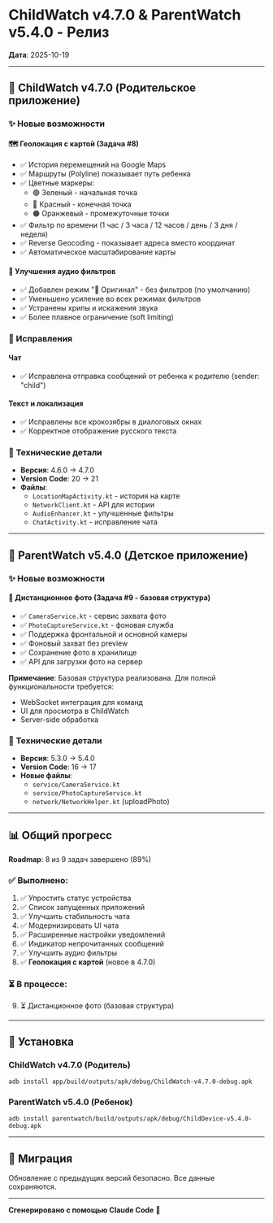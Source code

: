 # ChildWatch v4.7.0 & ParentWatch v5.4.0 - Релиз

**Дата**: 2025-10-19

---

## 📸 ChildWatch v4.7.0 (Родительское приложение)

### ✨ Новые возможности

#### 🗺️ **Геолокация с картой** (Задача #8)
- ✅ История перемещений на Google Maps
- ✅ Маршруты (Polyline) показывает путь ребенка
- ✅ Цветные маркеры:
  - 🟢 Зеленый - начальная точка
  - 🔴 Красный - конечная точка
  - 🟠 Оранжевый - промежуточные точки
- ✅ Фильтр по времени (1 час / 3 часа / 12 часов / день / 3 дня / неделя)
- ✅ Reverse Geocoding - показывает адреса вместо координат
- ✅ Автоматическое масштабирование карты

#### 🎵 **Улучшения аудио фильтров**
- ✅ Добавлен режим "📡 Оригинал" - без фильтров (по умолчанию)
- ✅ Уменьшено усиление во всех режимах фильтров
- ✅ Устранены хрипы и искажения звука
- ✅ Более плавное ограничение (soft limiting)

### 🐛 Исправления

#### Чат
- ✅ Исправлена отправка сообщений от ребенка к родителю (sender: "child")

#### Текст и локализация
- ✅ Исправлены все крокозябры в диалоговых окнах
- ✅ Корректное отображение русского текста

### 📄 Технические детали
- **Версия**: 4.6.0 → 4.7.0
- **Version Code**: 20 → 21
- **Файлы**:
  - `LocationMapActivity.kt` - история на карте
  - `NetworkClient.kt` - API для истории
  - `AudioEnhancer.kt` - улучшенные фильтры
  - `ChatActivity.kt` - исправление чата

---

## 📱 ParentWatch v5.4.0 (Детское приложение)

### ✨ Новые возможности

#### 📸 **Дистанционное фото** (Задача #9 - базовая структура)
- ✅ `CameraService.kt` - сервис захвата фото
- ✅ `PhotoCaptureService.kt` - фоновая служба
- ✅ Поддержка фронтальной и основной камеры
- ✅ Фоновый захват без preview
- ✅ Сохранение фото в хранилище
- ✅ API для загрузки фото на сервер

**Примечание**: Базовая структура реализована. Для полной функциональности требуется:
- WebSocket интеграция для команд
- UI для просмотра в ChildWatch
- Server-side обработка

### 📄 Технические детали
- **Версия**: 5.3.0 → 5.4.0
- **Version Code**: 16 → 17
- **Новые файлы**:
  - `service/CameraService.kt`
  - `service/PhotoCaptureService.kt`
  - `network/NetworkHelper.kt` (uploadPhoto)

---

## 📊 Общий прогресс

**Roadmap**: 8 из 9 задач завершено (89%)

### ✅ Выполнено:
1. ✅ Упростить статус устройства
2. ✅ Список запущенных приложений
3. ✅ Улучшить стабильность чата
4. ✅ Модернизировать UI чата
5. ✅ Расширенные настройки уведомлений
6. ✅ Индикатор непрочитанных сообщений
7. ✅ Улучшить аудио фильтры
8. ✅ **Геолокация с картой** (новое в 4.7.0)

### ⏳ В процессе:
9. ⏳ Дистанционное фото (базовая структура)

---

## 🚀 Установка

### ChildWatch v4.7.0 (Родитель)
```
adb install app/build/outputs/apk/debug/ChildWatch-v4.7.0-debug.apk
```

### ParentWatch v5.4.0 (Ребенок)
```
adb install parentwatch/build/outputs/apk/debug/ChildDevice-v5.4.0-debug.apk
```

---

## 🔄 Миграция

Обновление с предыдущих версий безопасно. Все данные сохраняются.

---

**Сгенерировано с помощью Claude Code** 🤖
